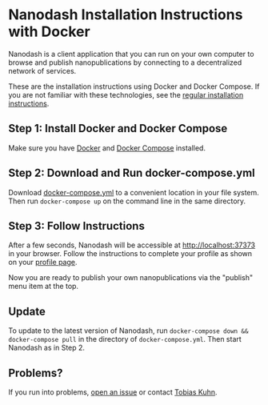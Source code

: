 Nanodash Installation Instructions with Docker
===============================================

Nanodash is a client application that you can run on your own computer to browse and publish nanopublications by connecting to a decentralized network of services.

These are the installation instructions using Docker and Docker Compose.
If you are not familiar with these technologies, see the [regular installation instructions](INSTALL.md).


## Step 1: Install Docker and Docker Compose

Make sure you have [Docker](https://www.docker.com/) and [Docker Compose](https://docs.docker.com/compose/) installed.


## Step 2: Download and Run docker-compose.yml

Download [docker-compose.yml](docker/local/docker-compose.yml) to a convenient location in your file system.
Then run `docker-compose up` on the command line in the same directory.


## Step 3: Follow Instructions

After a few seconds, Nanodash will be accessible at [http://localhost:37373](http://localhost:37373) in your browser.
Follow the instructions to complete your profile as shown on your [profile page](http://localhost:37373/profile).

Now you are ready to publish your own nanopublications via the "publish" menu item at the top.


## Update

To update to the latest version of Nanodash, run `docker-compose down && docker-compose pull` in the directory of `docker-compose.yml`. Then start Nanodash as in Step 2.


## Problems?

If you run into problems, [open an issue](https://github.com/knowledgepixels/nanodash/issues) or contact [Tobias Kuhn](mailto:kuhntobias@gmail.com).
